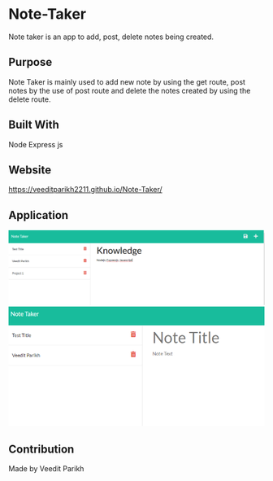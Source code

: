 # Note-Taker

Note taker is an app to add, post, delete notes being created.
## Purpose

Note Taker is mainly used to add new note by using the get route, post notes by the use of post route and delete the notes created by using the delete route.
## Built With

Node
Express js
## Website

https://veeditparikh2211.github.io/Note-Taker/

## Application

![](public/assets/images/Screenshot_1.PNG)
![](public/assets/images/Deletefunctionality.PNG)


## Contribution

Made by Veedit Parikh